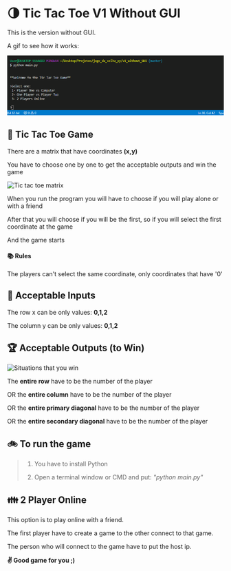 # :last_quarter_moon: Tic Tac Toe V1 Without GUI
This is the version without GUI.

A gif to see how it works:

![executing](./images/executing.gif)

## :floppy_disk: Tic Tac Toe Game

There are a matrix that have coordinates **(x,y)**

You have to choose one by one to get the acceptable outputs and win the game

![Tic tac toe matrix](https://geneticaebioquimica.files.wordpress.com/2016/06/ohe9qqo.png?w=676)

When you run the program you will have to choose if you will play alone or with a friend

After that you will choose if you will be the first, so if you will select the first coordinate at the game

And the game starts

#### :books: Rules
The players can't select the same coordinate, only coordinates that have '0'

## :raising_hand: Acceptable Inputs
The row x can be only values: **0,1,2**

The column y can be only values: **0,1,2**

## :trophy: Acceptable Outputs (to Win)

![Situations that you win](https://upload.wikimedia.org/wikipedia/commons/thumb/0/05/Jdv.png/180px-Jdv.png)

The **entire row** have to be the number of the player 

OR the **entire column** have to be the number of the player

OR the **entire primary diagonal** have to be the number of the player

OR the **entire secondary diagonal** have to be the number of the player

## :bike: To run the game
> 1. You have to install Python
>
> 2. Open a terminal window or CMD and put: _"python main.py"_

## :family: 2 Player Online
This option is to play online with a friend.

The first player have to create a game to the other connect to that game.

The person who will connect to the game have to put the host ip.

**:v: Good game for you ;)**

